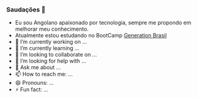 ### Saudações 👋



- Eu sou Angolano apaixonado por tecnologia, sempre me propondo em melhorar meu conhecimento.
- Atualmente estou estudando no BootCamp
<a href="https://brazil.generation.org/"> Generation Brasil</a>
- 🔭 I’m currently working on ...
- 🌱 I’m currently learning ...
- 👯 I’m looking to collaborate on ...
- 🤔 I’m looking for help with ...
- 💬 Ask me about ...
- 📫 How to reach me: ...
- 😄 Pronouns: ...
- ⚡ Fun fact: ...
